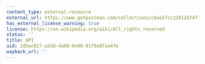 ```yaml
---
content_type: external-resource
external_url: https://www.getpostman.com/collections/cbae17cc22612d7477d6
has_external_license_warning: true
license: https://en.wikipedia.org/wiki/All_rights_reserved
status: ''
title: API
uid: 2d5ac817-a2dd-4a96-8e98-91f9a8faa4fe
wayback_url: ''
---
```

